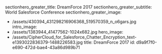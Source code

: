 sectionhero_greater_title: DreamForce 2017
sectionhero_greater_subtitle: World Salesforce Conference
sectionhero_greater_image:
  - /assets/430394_431298216906368_519570359_n_o6gars.jpg
intro_image:
  - /assets/1383944_41477562-1024x682.jpg
hero_image:
  - /assets/CipherCloud_for_Salesforce_Chatter_Encryption_text-e1393022836379-1488226583.jpg
title: DreamForce 2017
id: d9a9f7f0-e690-472d-bae4-43a86d989b71
